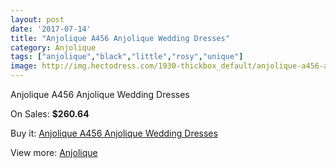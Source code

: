 ```yaml
---
layout: post
date: '2017-07-14'
title: "Anjolique A456 Anjolique Wedding Dresses"
category: Anjolique
tags: ["anjolique","black","little","rosy","unique"]
image: http://img.hectodress.com/1930-thickbox_default/anjolique-a456-anjolique-wedding-dresses.jpg
---
```

Anjolique A456 Anjolique Wedding Dresses

On Sales: **$260.64**
<a href="https://www.hectodress.com/anjolique/1221-anjolique-a456-anjolique-wedding-dresses.html"><amp-img layout="responsive" width="600" height="600" src="//img.hectodress.com/1930-thickbox_default/anjolique-a456-anjolique-wedding-dresses.jpg" alt="Anjolique A456 Anjolique Wedding Dresses 0" /></a>
<a href="https://www.hectodress.com/anjolique/1221-anjolique-a456-anjolique-wedding-dresses.html"><amp-img layout="responsive" width="600" height="600" src="//img.hectodress.com/1931-thickbox_default/anjolique-a456-anjolique-wedding-dresses.jpg" alt="Anjolique A456 Anjolique Wedding Dresses 1" /></a>

Buy it: [Anjolique A456 Anjolique Wedding Dresses](https://www.hectodress.com/anjolique/1221-anjolique-a456-anjolique-wedding-dresses.html "Anjolique A456 Anjolique Wedding Dresses")

View more: [Anjolique](https://www.hectodress.com/16-anjolique "Anjolique")